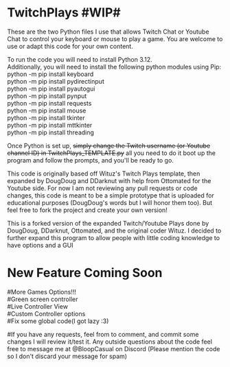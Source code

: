 # TwitchPlays #WIP#
These are the two Python files I use that allows Twitch Chat or Youtube Chat to control your keyboard or mouse to play a game. You are welcome to use or adapt this code for your own content.

To run the code you will need to install Python 3.12.  
Additionally, you will need to install the following python modules using Pip:  
python -m pip install keyboard  
python -m pip install pydirectinput  
python -m pip install pyautogui  
python -m pip install pynput  
python -m pip install requests  
python -m pip install mouse  
python -m pip install tkinter  
python -m pip install mttkinter  
python -m pip install threading  

Once Python is set up, ~~simply change the Twitch username (or Youtube channel ID) in TwitchPlays_TEMPLATE.py~~ all you need to do it boot up the program and follow the prompts, and you'll be ready to go.

This code is originally based off Wituz's Twitch Plays template, then expanded by DougDoug and DDarknut with help from Ottomated for the Youtube side. For now I am not reviewing any pull requests or code changes, this code is meant to be a simple prototype that is uploaded for educational purposes (DougDoug's words but I will honor them too). But feel free to fork the project and create your own version! 

This is a forked version of the expanded Twitch/Youtube Plays done by DougDoug, DDarknut, Ottomated, and the original coder Wituz. I decided to further expand this program to allow people with little coding knowledge to have options and a GUI

# New Feature Coming Soon  
#More Games Options!!!  
#Green screen controller  
#Live Controller View  
#Custom Controller options  
#Fix some global code(I got lazy :3)  

#If you have any requests, feel from to comment, and commit some changes I will review it/test it. Any outside questions about the code feel free to message me at @BloopCasual on Discord (Please mention the code so I don't discard your message for spam)

